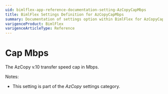 ```yaml
---
uid: bimlflex-app-reference-documentation-setting-AzCopyCapMbps
title: BimlFlex Settings Definition for AzCopyCapMbps
summary: Documentation of settings option within BimlFlex for AzCopyCapMbps
varigenceProduct: BimlFlex
varigenceArticleType: Reference
---
```


# Cap Mbps

The AzCopy v.10 transfer speed cap in Mbps.

Notes:

* This setting is part of the *AzCopy* settings category.

